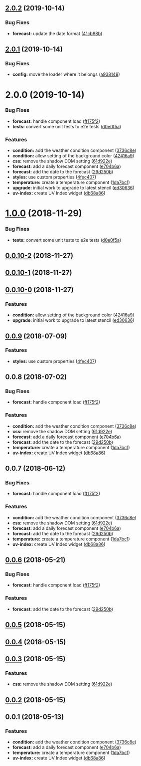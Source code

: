 ## [2.0.2](https://github.com/kensodemann/kws-weather-widgets/compare/v2.0.1...v2.0.2) (2019-10-14)


### Bug Fixes

* **forecast:** update the date format ([41cb88b](https://github.com/kensodemann/kws-weather-widgets/commit/41cb88b3056f3d0c29c27ad2fd9fc85b09c7484c))



## [2.0.1](https://github.com/kensodemann/kws-weather-widgets/compare/v2.0.0...v2.0.1) (2019-10-14)


### Bug Fixes

* **config:** move the loader where it belongs ([a938149](https://github.com/kensodemann/kws-weather-widgets/commit/a938149f4096319e07dd73a138d75ae821460d5a))



# 2.0.0 (2019-10-14)


### Bug Fixes

* **forecast:** handle component load ([ff175f2](https://github.com/kensodemann/kws-weather-widgets/commit/ff175f2aa316595e73f0079d5417f36d4dc1bb08))
* **tests:** convert some unit tests to e2e tests ([d0e0f5a](https://github.com/kensodemann/kws-weather-widgets/commit/d0e0f5a3aa3a98300b58d5a487e5795acc4a6ae7))


### Features

* **condition:** add the weather condition component ([3736c8e](https://github.com/kensodemann/kws-weather-widgets/commit/3736c8ec90dd670266ce51e6d61500601c7a8525))
* **condition:** allow setting of the background color ([42416a9](https://github.com/kensodemann/kws-weather-widgets/commit/42416a94db31dce760a52b53ee1cbf54eef4f163))
* **css:** remove the shadow DOM setting ([61d922e](https://github.com/kensodemann/kws-weather-widgets/commit/61d922e5d23e7f9c6fc212899b375af29f32a8d0))
* **forecast:** add a daily forecast component ([e704b6a](https://github.com/kensodemann/kws-weather-widgets/commit/e704b6aada4bc217b253bc3aa8f3d9bc215b6cbc))
* **forecast:** add the date to the forecast ([29d250b](https://github.com/kensodemann/kws-weather-widgets/commit/29d250be95a73d62c9bb8f5df9813c02f05618e9))
* **styles:** use custom properties ([4fec407](https://github.com/kensodemann/kws-weather-widgets/commit/4fec407801e21999d35ff31e4dc34654a308562c))
* **temperature:** create a temperature component ([1da7bc1](https://github.com/kensodemann/kws-weather-widgets/commit/1da7bc11054c7e1bbe3d4a197a7afd72bff5e949))
* **upgrade:** initial work to upgrade to latest stencil ([ed30636](https://github.com/kensodemann/kws-weather-widgets/commit/ed30636d63657b158e46f126636eed88fd0a0192))
* **uv-index:** create UV Index widget ([db68a86](https://github.com/kensodemann/kws-weather-widgets/commit/db68a8628668319139f2b7b339d861952e405f83))



<a name="1.0.0"></a>
# [1.0.0](https://github.com/kensodemann/kws-weather-widgets/compare/v0.0.10-2...v1.0.0) (2018-11-29)


### Bug Fixes

* **tests:** convert some unit tests to e2e tests ([d0e0f5a](https://github.com/kensodemann/kws-weather-widgets/commit/d0e0f5a))



<a name="0.0.10-2"></a>
## [0.0.10-2](https://github.com/kensodemann/kws-weather-widgets/compare/v0.0.10-1...v0.0.10-2) (2018-11-27)



<a name="0.0.10-1"></a>
## [0.0.10-1](https://github.com/kensodemann/kws-weather-widgets/compare/v0.0.10-0...v0.0.10-1) (2018-11-27)



<a name="0.0.10-0"></a>
## [0.0.10-0](https://github.com/kensodemann/kws-weather-widgets/compare/v0.0.9...v0.0.10-0) (2018-11-27)


### Features

* **condition:** allow setting of the background color ([42416a9](https://github.com/kensodemann/kws-weather-widgets/commit/42416a9))
* **upgrade:** initial work to upgrade to latest stencil ([ed30636](https://github.com/kensodemann/kws-weather-widgets/commit/ed30636))



<a name="0.0.9"></a>
## [0.0.9](https://github.com/kensodemann/kws-weather-widgets/compare/v0.0.8...v0.0.9) (2018-07-09)


### Features

* **styles:** use custom properties ([4fec407](https://github.com/kensodemann/kws-weather-widgets/commit/4fec407))



<a name="0.0.8"></a>
## 0.0.8 (2018-07-02)


### Bug Fixes

* **forecast:** handle component load ([ff175f2](https://github.com/kensodemann/kws-weather-widgets/commit/ff175f2))


### Features

* **condition:** add the weather condition component ([3736c8e](https://github.com/kensodemann/kws-weather-widgets/commit/3736c8e))
* **css:** remove the shadow DOM setting ([61d922e](https://github.com/kensodemann/kws-weather-widgets/commit/61d922e))
* **forecast:** add a daily forecast component ([e704b6a](https://github.com/kensodemann/kws-weather-widgets/commit/e704b6a))
* **forecast:** add the date to the forecast ([29d250b](https://github.com/kensodemann/kws-weather-widgets/commit/29d250b))
* **temperature:** create a temperature component ([1da7bc1](https://github.com/kensodemann/kws-weather-widgets/commit/1da7bc1))
* **uv-index:** create UV Index widget ([db68a86](https://github.com/kensodemann/kws-weather-widgets/commit/db68a86))



<a name="0.0.7"></a>
## 0.0.7 (2018-06-12)


### Bug Fixes

* **forecast:** handle component load ([ff175f2](https://github.com/kensodemann/kws-weather-widgets/commit/ff175f2))


### Features

* **condition:** add the weather condition component ([3736c8e](https://github.com/kensodemann/kws-weather-widgets/commit/3736c8e))
* **css:** remove the shadow DOM setting ([61d922e](https://github.com/kensodemann/kws-weather-widgets/commit/61d922e))
* **forecast:** add a daily forecast component ([e704b6a](https://github.com/kensodemann/kws-weather-widgets/commit/e704b6a))
* **forecast:** add the date to the forecast ([29d250b](https://github.com/kensodemann/kws-weather-widgets/commit/29d250b))
* **temperature:** create a temperature component ([1da7bc1](https://github.com/kensodemann/kws-weather-widgets/commit/1da7bc1))
* **uv-index:** create UV Index widget ([db68a86](https://github.com/kensodemann/kws-weather-widgets/commit/db68a86))



<a name="0.0.6"></a>
## [0.0.6](https://github.com/kensodemann/kws-weather-widgets/compare/v0.0.5...v0.0.6) (2018-05-21)


### Bug Fixes

* **forecast:** handle component load ([ff175f2](https://github.com/kensodemann/kws-weather-widgets/commit/ff175f2))


### Features

* **forecast:** add the date to the forecast ([29d250b](https://github.com/kensodemann/kws-weather-widgets/commit/29d250b))



<a name="0.0.5"></a>
## [0.0.5](https://github.com/kensodemann/kws-weather-widgets/compare/v0.0.4...v0.0.5) (2018-05-15)



<a name="0.0.4"></a>
## [0.0.4](https://github.com/kensodemann/kws-weather-widgets/compare/v0.0.3...v0.0.4) (2018-05-15)



<a name="0.0.3"></a>
## [0.0.3](https://github.com/kensodemann/kws-weather-widgets/compare/v0.0.3-3...v0.0.3) (2018-05-15)


### Features

* **css:** remove the shadow DOM setting ([61d922e](https://github.com/kensodemann/kws-weather-widgets/commit/61d922e))



<a name="0.0.2"></a>
## [0.0.2](https://github.com/kensodemann/kws-weather-widgets/compare/v0.0.1...v0.0.2) (2018-05-15)



<a name="0.0.1"></a>
## 0.0.1 (2018-05-13)


### Features

* **condition:** add the weather condition component ([3736c8e](https://github.com/kensodemann/kws-weather-widgets/commit/3736c8e))
* **forecast:** add a daily forecast component ([e704b6a](https://github.com/kensodemann/kws-weather-widgets/commit/e704b6a))
* **temperature:** create a temperature component ([1da7bc1](https://github.com/kensodemann/kws-weather-widgets/commit/1da7bc1))
* **uv-index:** create UV Index widget ([db68a86](https://github.com/kensodemann/kws-weather-widgets/commit/db68a86))



